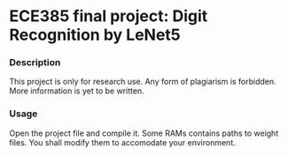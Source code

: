 # ECE385 final project: Digit Recognition by LeNet5
### Description

This project is only for research use. Any form of plagiarism is forbidden. More information is yet to be written.

### Usage

Open the project file and compile it. Some RAMs contains paths to weight files. You shall modify them to accomodate your environment.
